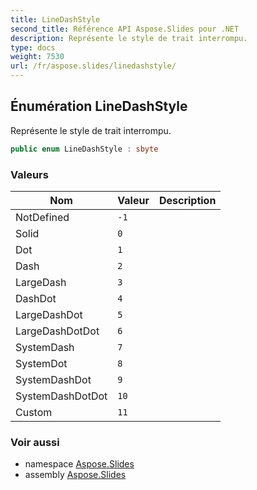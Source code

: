 ```yaml
---
title: LineDashStyle
second_title: Référence API Aspose.Slides pour .NET
description: Représente le style de trait interrompu.
type: docs
weight: 7530
url: /fr/aspose.slides/linedashstyle/
---
```


## Énumération LineDashStyle

Représente le style de trait interrompu.

```csharp
public enum LineDashStyle : sbyte
```

### Valeurs

| Nom | Valeur | Description |
| --- | --- | --- |
| NotDefined | `-1` |  |
| Solid | `0` |  |
| Dot | `1` |  |
| Dash | `2` |  |
| LargeDash | `3` |  |
| DashDot | `4` |  |
| LargeDashDot | `5` |  |
| LargeDashDotDot | `6` |  |
| SystemDash | `7` |  |
| SystemDot | `8` |  |
| SystemDashDot | `9` |  |
| SystemDashDotDot | `10` |  |
| Custom | `11` |  |

### Voir aussi

* namespace [Aspose.Slides](../../aspose.slides)
* assembly [Aspose.Slides](../../)

<!-- NE PAS MODIFIER : généré par xmldocmd pour Aspose.Slides.dll -->